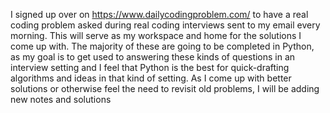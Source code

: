 I signed up over on https://www.dailycodingproblem.com/ to have
a real coding problem asked during real coding interviews sent
to my email every morning. This will serve as my workspace and
home for the solutions I come up with. The majority of these
are going to be completed in Python, as my goal is to get used
to answering these kinds of questions in an interview setting
and I feel that Python is the best for quick-drafting
algorithms and ideas in that kind of setting. As I come up with
better solutions or otherwise feel the need to revisit old
problems, I will be adding new notes and solutions
